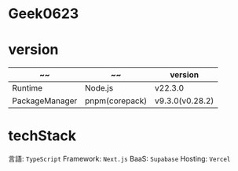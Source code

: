 # Geek0623

# version
| ~~             | ~~             | version         |
| -------------- | -------------- | --------------- |
| Runtime        | Node.js        | v22.3.0         |
| PackageManager | pnpm(corepack) | v9.3.0(v0.28.2) |

# techStack
言語: `TypeScript`
Framework: `Next.js`
BaaS: `Supabase`
Hosting: `Vercel`